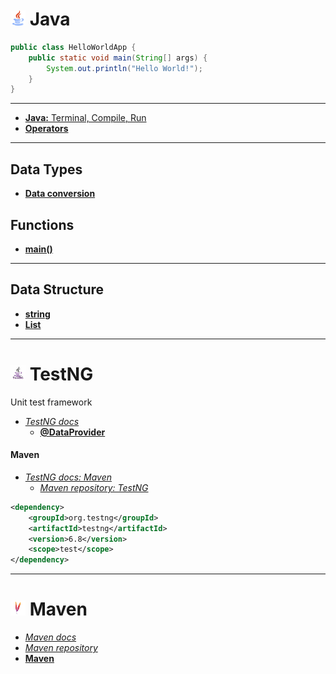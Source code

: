 # <img src="/img/java.png" width="24" height="24"> Java

```java
public class HelloWorldApp {
    public static void main(String[] args) {
        System.out.println("Hello World!");
    }
}
```

***

<!-- - [Java docs]() - TODO -->

- [__Java:__ Terminal, Compile, Run](java/Java.md)
- [__Operators__](java/Operators.md)

***

## Data Types

- [__Data conversion__](java/DataConversion.md)

## Functions
- [__main()__](java/functions/Main.md)

***

## Data Structure
<!-- - [__array__]() -->
- [__string__](/java/data_structures/String.md)
- [__List__](/java/data_structures/List.md)

***

<!-- Fix icon size -->
# <img src="/img/testng.jpg" width="24" height="24"> TestNG 

Unit test framework

- [_TestNG docs_](https://testng.org/doc/documentation-main.html)
   - [__@DataProvider__](TestNG/DataProvider.md)

#### Maven

- [_TestNG docs: Maven_](https://testng.org/doc/maven.html)
    - [_Maven repository: TestNG_](https://mvnrepository.com/artifact/org.testng/testng)

```xml
<dependency>
    <groupId>org.testng</groupId>
    <artifactId>testng</artifactId>
    <version>6.8</version>
    <scope>test</scope>
</dependency>
```

***

# <img src="/img/maven.png" width="24" height="24"> Maven

- [_Maven docs_](https://maven.apache.org)
- [_Maven repository_](https://mvnrepository.com)
- [__Maven__](/maven/Maven.md)